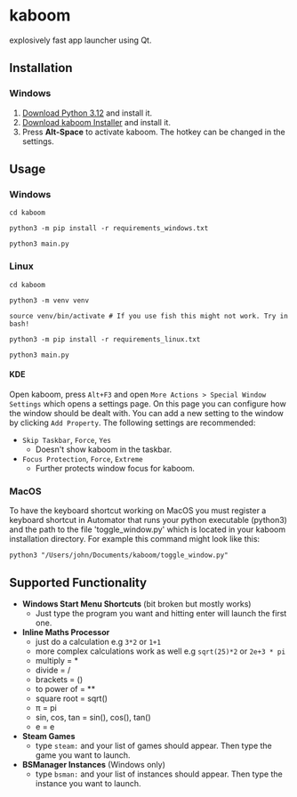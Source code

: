 # kaboom
explosively fast app launcher using Qt.

## Installation
### Windows
1. [Download Python 3.12](https://www.python.org/ftp/python/3.12.2/python-3.12.2-amd64.exe) and install it.
2. [Download kaboom Installer](https://github.com/yuckdevchan/kaboom/releases/latest/download/kaboom-installer-windows-x86_64.exe) and install it.
3. Press **Alt-Space** to activate kaboom. The hotkey can be changed in the settings.

## Usage
### Windows
```cd kaboom```

```python3 -m pip install -r requirements_windows.txt```

```python3 main.py```

### Linux
```cd kaboom```

```python3 -m venv venv```

```source venv/bin/activate # If you use fish this might not work. Try in bash!```

```python3 -m pip install -r requirements_linux.txt```

```python3 main.py```
#### KDE
Open kaboom, press `Alt+F3` and open `More Actions > Special Window Settings` which opens a settings page. On this page you can configure how the window should be dealt with. You can add a new setting to the window by clicking `Add Property`. The following settings are recommended:

- `Skip Taskbar`, `Force`, `Yes`
    - Doesn't show kaboom in the taskbar.
- `Focus Protection`, `Force`, `Extreme`
    - Further protects window focus for kaboom.

### MacOS
To have the keyboard shortcut working on MacOS you must register a keyboard shortcut in Automator that runs your python executable (python3) and the path to the file 'toggle_window.py' which is located in your kaboom installation directory. For example this command might look like this:

```shell
python3 "/Users/john/Documents/kaboom/toggle_window.py"
```

## Supported Functionality
- **Windows Start Menu Shortcuts** (bit broken but mostly works)
    - Just type the program you want and hitting enter will launch the first one.
- **Inline Maths Processor**
    - just do a calculation e.g `3*2` or `1+1`
    - more complex calculations work as well e.g `sqrt(25)*2` or `2e+3 * pi`
    - multiply = *
    - divide = /
    - brackets = ()
    - to power of = **
    - square root = sqrt()
    - π = pi
    - sin, cos, tan = sin(), cos(), tan()
    - e = e
- **Steam Games**
    - type `steam:` and your list of games should appear. Then type the game you want to launch.
- **BSManager Instances** (Windows only)
    - type `bsman:` and your list of instances should appear. Then type the instance you want to launch.
 
